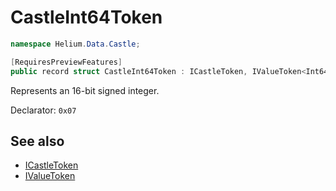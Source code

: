 # CastleInt64Token

~~~cs
namespace Helium.Data.Castle;

[RequiresPreviewFeatures]
public record struct CastleInt64Token : ICastleToken, IValueToken<Int64>
~~~

Represents an 16-bit signed integer.

Declarator: `0x07`

## See also

- [ICastleToken](./icastletoken.md)
- [IValueToken](../../abstraction/ref/ivaluetoken.md)